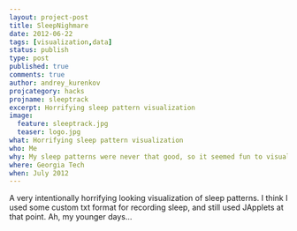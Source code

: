 ```yaml
---
layout: project-post
title: SleepNighmare
date: 2012-06-22 
tags: [visualization,data]
status: publish
type: post
published: true
comments: true
author: andrey_kurenkov
projcategory: hacks
projname: sleeptrack
excerpt: Horrifying sleep pattern visualization
image:
  feature: sleeptrack.jpg
  teaser: logo.jpg
what: Horrifying sleep pattern visualization
who: Me
why: My sleep patterns were never that good, so it seemed fun to visualize the damage
where: Georgia Tech 
when: July 2012 
---
```

A very intentionally horrifying looking visualization of sleep patterns. I think I used some custom txt format for recording sleep, and still used JApplets at that point. Ah, my younger days...
